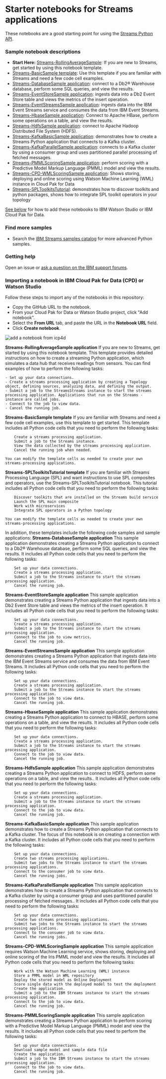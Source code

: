 # Starter notebooks for Streams applications

These notebooks are a good starting point for using the [Streams Python API](http://ibmstreams.github.io/streamsx.documentation/docs/python/1.6/python-appapi-devguide/).

### Sample notebook descriptions
- **Start Here:** [Streams-RollingAverageSample](#RollingAverageSample):  If you are new to Streams, get started by using this notebook template. 
- [Streams-BasicSample template](#BasicSample):  Use this template if you are familiar with Streams and need a few code cell examples.
- [Streams-DatabaseSample application](#DatabaseSample): connect to a Db2® Warehouse database, perform some SQL queries, and view the results.
- [Streams-EventStoreSample application](#EventStoreSample): ingests data into a Db2 Event Store table and views the metrics of the insert operation. 
- [Streams-EventStreamsSample application](#EventStreamsSample): ingests data into the IBM Event Streams service and consumes the data from IBM Event Streams.
- [Streams-HbaseSample application](#HbaseSample): Connect to Apache HBase, perform some operations on a table, and view the results.
- [Streams-HdfsSample application](#HdfsSample): connect to Apache Hadoop Distributed File System (HDFS).
- [Streams-KafkaBasicSample application](#KafkaBasicSample):  demonstrates how to create a Streams Python application that connects to a Kafka cluster. 
- [Streams-KafkaParallelSample application](#KafkaParallelSample):  connects to a Kafka cluster by using a consumer group and uses partitioned parallel processing of fetched messages.
- [Streams-PMMLScoringSample application](#PMMLScoringSample): perform scoring with a Predictive Model Markup Language (PMML) model and view the results.
- [Streams-CPD-WMLScoringSample application](#WMLScoringSample): Shows storing, deploying and online scoring using Watson Machine Learning (WML) instance in Cloud Pak for Data
- [Streams-SPLToolkitsTutorial](#SPLToolkitsTutorial): demonstrates how to discover toolkits and python packages, shows how to integrate SPL toolkit operators in your topology

[See below](#howto) for how to add these notebooks to IBM Watson Studio or IBM Cloud Pak for Data.


### Find more samples
- Search the [IBM Streams samples catalog](https://ibmstreams.github.io/samples/?filter=python) for more advanced Python samples.

### Getting help

Open an issue or [ask a question on the IBM support forums](https://www.ibm.com/mysupport/s/forumsproduct?language=en_US&name=Streams&id=0TO50000000IQN0GAO).


<a name="howto"></a>
### Importing a notebook in IBM Cloud Pak for Data (CPD) or Watson Studio

Follow these steps to import any of the notebooks in this repository:

- Copy the GitHub URL to the notebook.
- From your Cloud Pak for Data or Watson Studio project, click "Add notebook". 
- Select the **From URL** tab, and paste the URL in the **Notebook URL** field.
- Click **Create notebook**.


![add a notebook from icp4d](img/add-notebook-icp4d.gif)


<a name="RollingAverageSample"></a>
**Streams-RollingAverageSample application**
 If you are new to Streams, get started by using this notebook template. This template provides detailed instructions on how to create a streaming Python application, which simulates a data hub that receives readings from sensors. You can find examples of how to perform the following tasks:

    - Set up your data connections.
    - Create a streams processing application by creating a Topology object, defining sources, analyzing data, and defining the output.
    - Submit a job to the StreamsStreams instance to start the streams processing application. Applications that run on the Streams - instance are called jobs.
    - Connect to the job to view data.
    - Cancel the running job.


<a name="BasicSample"></a>
**Streams-BasicSample template**
    If you are familiar with Streams and need a few code cell examples, use this template to get started. This template includes all Python code cells that you need to perform the following tasks:

        Create a streams processing application.
        Submit a job to the Streams instance.
        View the data collected by the streams processing application.
        Cancel the running job when needed.

    You can modify the template cells as needed to create your own streams-processing applications.

<a name="SPLToolkitsTutorial"></a>
**Streams-SPLToolkitsTutorial template**
    If you are familiar with Streams Processing Language (SPL) and want instructions to use SPL composites and operators, use the Streams-SPLToolkitsTutorial notebook. This tutorial includes all Python code cells that you need to perform the following tasks:

        Discover toolkits that are installed on the Streams build service
        Launch the SPL main composite
        Work with microservices
        Integrate SPL operators in a Python topology

    You can modify the template cells as needed to create your own streams-processing applications.

In addition, these templates include the following code samples and sample applications:
<a name="DatabaseSample"></a>
**Streams-DatabaseSample application**
    This sample application demonstrates creating a Streams Python application to connect to a Db2® Warehouse database, perform some SQL queries, and view the results. It includes all Python code cells that you need to perform the following tasks:

        Set up your data connections.
        Create a streams processing application.
        Submit a job to the Streams instance to start the streams processing application.
        Cancel the running job.
        
<a name="EventStoreSample"></a>
**Streams-EventStoreSample application**
    This sample application demonstrates creating a Streams Python application that ingests data into a Db2 Event Store table and views the metrics of the insert operation. It includes all Python code cells that you need to perform the following tasks:

        Set up your data connections.
        Create a streams processing application.
        Submit a job to the Streams instance to start the streams processing application.
        Connect to the job to view metrics.
        Cancel the running job.
        
<a name="EventStreamsSample"></a>
**Streams-EventStreamsSample application**
    This sample application demonstrates creating a Streams Python application that ingests data into the IBM Event Streams service and consumes the data from IBM Event Streams. It includes all Python code cells that you need to perform the following tasks:

        Set up your data connections.
        Create a streams processing application.
        Submit a job to the Streams instance to start the streams processing application.
        Connect to the job to view data.
        Cancel the running job.
        
<a name="HbaseSample"></a>
**Streams-HbaseSample application**
    This sample application demonstrates creating a Streams Python application to connect to HBASE, perform some operations on a table, and view the results. It includes all Python code cells that you need to perform the following tasks:

        Set up your data connections.
        Create a streams processing application.
        Submit a job to the Streams instance to start the streams processing application.
        Connect to the job to view data.
        Cancel the running job.
        
<a name="HdfsSample"></a>
**Streams-HdfsSample application**
    This sample application demonstrates creating a Streams Python application to connect to HDFS, perform some operations on a table, and view the results.. It includes all Python code cells that you need to perform the following tasks:

        Set up your data connections.
        Create a streams processing application.
        Submit a job to the Streams instance to start the streams processing application.
        Connect to the job to view data.
        Cancel the running job.
        
<a name="KafkaBasicSample"></a>
**Streams-KafkaBasicSample application**
    This sample application demonstrates how to create a Streams Python application that connects to a Kafka cluster. The focus of this notebook is on creating a connection with a Kafka cluster. It includes all Python code cells that you need to perform the following tasks:

        Set up your data connections.
        Create two streams processing applications.
        Submit two jobs to the Streams instance to start the streams processing applications.
        Connect to the consumer job to view data.
        Cancel the running jobs.
        
<a name="KafkaParallelSample"></a>
**Streams-KafkaParallelSample application**
    This sample application demonstrates how to create a Streams Python application that connects to a Kafka cluster by using a consumer group and uses partitioned parallel processing of fetched messages.. It includes all Python code cells that you need to perform the following tasks:

        Set up your data connections.
        Create two streams processing applications.
        Submit two jobs to the Streams instance to start the streams processing applications.
        Connect to the consumer job to view data.
        Cancel the running jobs.

<a name="WMLScoringSample"></a>
**Streams-CPD-WMLScoringSample application**
    This sample application requires Watson Machine Learning service, shows storing, deploying and online scoring of the Iris PMML model and view the results. It includes all Python code cells that you need to perform the following tasks:

        Work with the Watson Machine Learning (WML) instance
        Store a PMML model in WML repository
        Deploy the stored model as Online Deployment
        Score single data with the deployed model to test the deployment
        Create the application.
        Submit a job to the IBM Streams instance to start the streams processing application.
        Connect to the job to view data.
        Cancel the running job.
        
<a name="PMMLScoringSample"></a>
**Streams-PMMLScoringSample application**
    This sample application demonstrates creating a Streams Python application to perform scoring with a Predictive Model Markup Language (PMML) model and view the results. It includes all Python code cells that you need to perform the following tasks:

        Set up your data connections.
        Download sample model and sample data file 
        Create the application.
        Submit a job to the IBM Streams instance to start the streams processing application.
        Connect to the job to view data.
        Cancel the running job.


